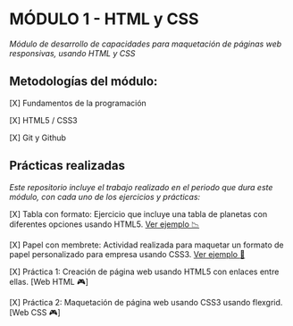 # MÓDULO 1 - HTML y CSS

*Módulo de desarrollo de capacidades para maquetación de páginas web responsivas, usando HTML y CSS*
  
  

## Metodologías del módulo:

[X] Fundamentos de la programación

[X] HTML5 / CSS3

[X] Git y Github

  
  

## Prácticas realizadas
*Este repositorio incluye el trabajo realizado en el periodo que dura este módulo, con cada uno de los ejercicios y prácticas:*

[X] Tabla con formato: Ejercicio que incluye una tabla de planetas con diferentes opciones usando HTML5. [Ver ejemplo   :chart_with_downwards_trend:](https://mariarte.github.io/HAB--Mod1-HTML_CSS/Actividades%20Extras/CSS_Papel%20con%20membrete)

[X] Papel con membrete: Actividad realizada para maquetar un formato de papel personalizado para empresa usando CSS3. [Ver ejemplo   :page_facing_up:](https://mariarte.github.io/HAB--Mod1-HTML_CSS/Actividades%20Extras/HTML_Tabla%20con%20formato/tabla_con_formato.html)

[X] Práctica 1: Creación de página web usando HTML5 con enlaces entre ellas. [Web HTML  :video_game:]

[X] Práctica 2: Maquetación de página web usando CSS3 usando flexgrid. [Web CSS  :video_game:]
